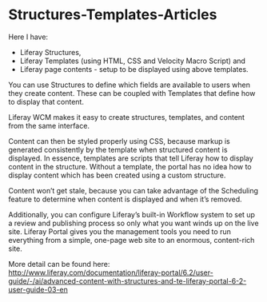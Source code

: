 # Structures-Templates-Articles

Here I have:
- Liferay Structures, 
- Liferay Templates (using HTML, CSS and Velocity Macro Script) and 
- Liferay page contents - setup to be displayed using above templates.


You can use Structures to define which fields are available to users when they create content. These can be coupled with Templates that define how to display that content. 

Liferay WCM makes it easy to create structures, templates, and content from the same interface.

Content can then be styled properly using CSS, because markup is generated consistently by the template when structured content is displayed. In essence, templates are scripts that tell Liferay how to display content in the structure. Without a template, the portal has no idea how to display content which has been created using a custom structure.


Content won’t get stale, because you can take advantage of the Scheduling feature to determine when content is displayed and when it’s removed. 

Additionally, you can configure Liferay’s built-in Workflow system to set up a review and publishing process so only what you want winds up on the live site. Liferay Portal gives you the management tools you need to run everything from a simple, one-page web site to an enormous, content-rich site.


More detail can be found here:
http://www.liferay.com/documentation/liferay-portal/6.2/user-guide/-/ai/advanced-content-with-structures-and-te-liferay-portal-6-2-user-guide-03-en